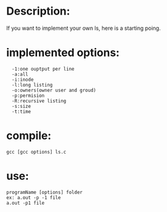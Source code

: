 # Description:
If you want to implement your own ls, here is a starting poing.
  # implemented options: 
      -1:one ouptput per line
      -a:all 
      -i:inode
      -l:long listing
      -o:owners(owner user and groud)
      -p:permision 
      -R:recursive listing
      -s:size
      -t:time
# compile:
    gcc [gcc options] ls.c 
# use:
    programName [options] folder
    ex: a.out -p -1 file 
    a.out -p1 file

